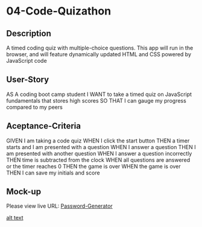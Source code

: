 # 04-Code-Quizathon

## Description
A timed coding quiz with multiple-choice questions. This app will run in the browser, and will feature dynamically updated HTML and CSS powered by JavaScript code

## User-Story
AS A coding boot camp student
I WANT to take a timed quiz on JavaScript fundamentals that stores high scores
SO THAT I can gauge my progress compared to my peers

## Aceptance-Criteria
GIVEN I am taking a code quiz
WHEN I click the start button
THEN a timer starts and I am presented with a question
WHEN I answer a question
THEN I am presented with another question
WHEN I answer a question incorrectly
THEN time is subtracted from the clock
WHEN all questions are answered or the timer reaches 0
THEN the game is over
WHEN the game is over
THEN I can save my initials and score

## Mock-up
Please view live URL: [Password-Generator](https://rxn3202.github.io/04-Code-Quizathon/)

[alt text](/assets/images/CodeQuiz.gif)